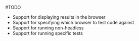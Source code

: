 #TODO

- Support for displaying results in the browser
- Support for specifying which browser to test code against
- Support for running non-headless
- Support for running specific tests